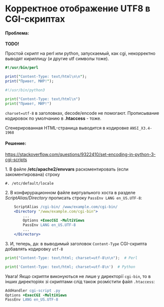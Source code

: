 # Корректное отображение UTF8 в CGI-скриптах

#### Проблема:

**TODO!**

Простой скрипт на perl или python, запускаемый, как cgi, некорректно выводят кириллицу (и другие utf символы тоже).

```perl
#!/usr/bin/perl

print("Content-Type: text/html\n\n");
print("Привет, МИР!");
```

```python
#!/usr/bin/python3

print("Content-Type: text/html\n")
print("Привет, МИР!")
```

`charset=utf-8` в заголовках, decode/encode не помогают. Прописывание кодировок по умолчанию в **.htaccess** - тоже.

Сгенерированная HTML-страница выводится в кодировке `ANSI_X3.4-1968`

#### Решение:

<https://stackoverflow.com/questions/9322410/set-encoding-in-python-3-cgi-scripts>

1\. В файле **/etc/apache2/envvars** раскоментировать (если закоментирована) строку
```
#. /etc/default/locale
```

2\. В конфирурационном файле виртуального хоста в разделе _ScriptAlias/Directory_ прописать строку `PassEnv LANG en_US.UTF-8`:

```apache
    ScriptAlias /cgi-bin/ /www/example.com/cgi-bin/
    <Directory "/www/example.com/cgi-bin">
        ...
        Options +ExecCGI -MultiViews
        PassEnv LANG en_US.UTF-8
        ...
    </Directory>
```

3\. И, теперь, да: в выводимый заголовок `Content-Type` CGI-скрипта добавлять кодировку `utf-8`

```python
print("Content-Type: text/html; charset=utf-8\n\n");  # Perl

print('Content-Type: text/html; charset=utf-8\n')  # Python
```

<span slass="info">Увага!</span> Якщо скрипти виконуються не лише у директорії `cgi-bin`, то в інших директоріях зі скриптами слід також розмістити файл `.htaccess`:
```apache
AddHandler cgi-script .py
Options +ExecCGI -MultiViews
PassEnv LANG en_US.UTF-8
```



